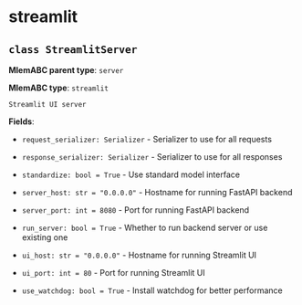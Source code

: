 # streamlit

## `class StreamlitServer`

**MlemABC parent type**: `server`

**MlemABC type**: `streamlit`

    Streamlit UI server

**Fields**:

- `request_serializer: Serializer` - Serializer to use for all requests

- `response_serializer: Serializer` - Serializer to use for all responses

- `standardize: bool = True` - Use standard model interface

- `server_host: str = "0.0.0.0"` - Hostname for running FastAPI backend

- `server_port: int = 8080` - Port for running FastAPI backend

- `run_server: bool = True` - Whether to run backend server or use existing one

- `ui_host: str = "0.0.0.0"` - Hostname for running Streamlit UI

- `ui_port: int = 80` - Port for running Streamlit UI

- `use_watchdog: bool = True` - Install watchdog for better performance
